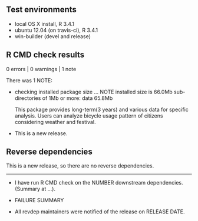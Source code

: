 ## Test environments
* local OS X install, R 3.4.1
* ubuntu 12.04 (on travis-ci), R 3.4.1
* win-builder (devel and release)

## R CMD check results

0 errors | 0 warnings | 1 note

There was 1 NOTE:

* checking installed package size ... NOTE
  installed size is 66.0Mb
  sub-directories of 1Mb or more:
    data  65.8Mb
    
  This package provides long-term(3 years) and various data for specific analysis. Users can analyze bicycle usage pattern of citizens considering weather and festival. 
    
  
* This is a new release.

## Reverse dependencies

This is a new release, so there are no reverse dependencies.

---

* I have run R CMD check on the NUMBER downstream dependencies.
  (Summary at ...). 
  
* FAILURE SUMMARY

* All revdep maintainers were notified of the release on RELEASE DATE.
